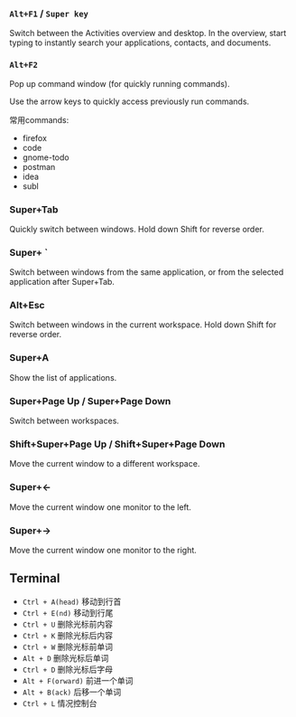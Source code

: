 ### `Alt+F1` / `Super key`

Switch between the Activities overview and desktop. In the overview, start typing to instantly search your applications, contacts, and documents.

### `Alt+F2`

Pop up command window (for quickly running commands).

Use the arrow keys to quickly access previously run commands.

常用commands: 

* firefox 
* code
* gnome-todo
* postman
* idea
* subl


### Super+Tab

Quickly switch between windows. Hold down Shift for reverse order.

### Super+ \`

Switch between windows from the same application, or from the selected application after Super+Tab.

### Alt+Esc

Switch between windows in the current workspace. Hold down Shift for reverse order.

### Super+A

Show the list of applications.

### Super+Page Up / Super+Page Down

Switch between workspaces.

### Shift+Super+Page Up / Shift+Super+Page Down

Move the current window to a different workspace.

### Super+←

Move the current window one monitor to the left.

### Super+→

Move the current window one monitor to the right.

## Terminal

* `Ctrl + A(head)` 移动到行首
* `Ctrl + E(nd)` 移动到行尾
* `Ctrl + U` 删除光标前内容
* `Ctrl + K` 删除光标后内容
* `Ctrl + W` 删除光标前单词
* `Alt + D` 删除光标后单词
* `Ctrl + D` 删除光标后字母
* `Alt + F(orward)` 前进一个单词
* `Alt + B(ack)` 后移一个单词
* `Ctrl + L` 情况控制台
